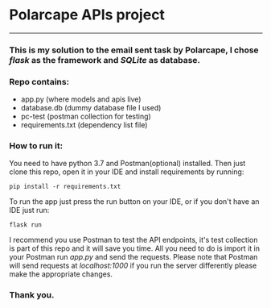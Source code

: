 # Polarcape APIs project
- --
### This is my solution to the email sent task by Polarcape, I chose *flask* as the framework and *SQLite* as database. 

### Repo contains:

- app.py (where models and apis live)
- database.db (dummy database file I used) 
- pc-test (postman collection for testing)
- requirements.txt (dependency list file)

### How to run it:

You need to have python 3.7 and Postman(optional) installed.
Then just clone this repo, open it in your IDE and install requirements by running:

```
pip install -r requirements.txt
```

To run the app just press the run button on your IDE,
or if you don't have an IDE just run:

```
flask run
```


I recommend you use Postman to test the API endpoints, it's test collection is part of this repo and it will save you time.
All you need to do is import it in your Postman run *app.py* and send the requests. Please note that Postman will send requests at *localhost:1000*
if you run the server differently please make the appropriate changes.  

### Thank you.


